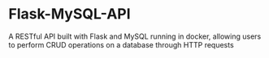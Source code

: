 # Flask-MySQL-API
A RESTful API built with Flask and MySQL running in docker, allowing users to perform CRUD operations on a database through HTTP requests
